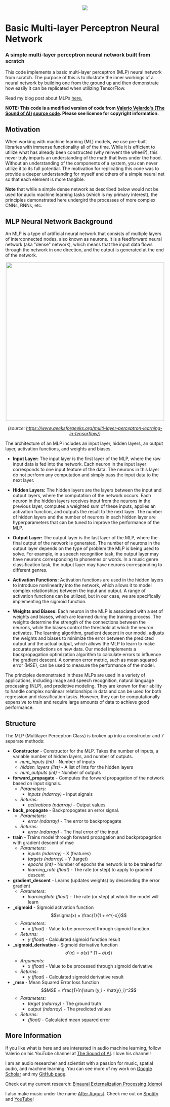 <div align="center">
<img src="./images/CL Banner.png"/>
</div>

# Basic Multi-layer Perceptron Neural Network

### A simple multi-layer perceptron neural network built from scratch

This code implements a basic multi-layer perceptron (MLP) neural network from scratch. The purpose of this is to illustrate the inner workings of a neural network by building one from the ground up and then demonstrate how easily it can be replicated when utilizing TensorFlow.

Read my blog post about MLPs [here.](https://medium.com/@crlandschoot/how-do-neural-networks-really-work-ac137e0b052)

**NOTE: This code is a modified version of code from [Valerio Velardo's (The Sound of AI)](https://www.youtube.com/@ValerioVelardoTheSoundofAI) [source code](https://github.com/musikalkemist/DeepLearningForAudioWithPython). Please see license for copyright information.**

## Motivation
When working with machine learning (ML) models, we use pre-built libraries with immense functionality all of the time. While it is efficient to utilize what has already been constructed (why reinvent the wheel?), this never truly imparts an understanding of the math that lives under the hood. Without an understanding of the components of a system, you can never utilize it to its full potential. The motivation for replicating this code was to provide a deeper understanding for myself and others of a simple neural net so that each element is more tangible.

**Note** that while a simple dense network as described below would not be used for audio machine learning tasks (which is my primary interest), the principles demonstrated here undergird the processes of more complex CNNs, RNNs, etc.

## MLP Neural Network Background

An MLP is a type of artificial neural network that consists of multiple layers of interconnected nodes, also known as neurons. It is a feedforward neural network (aka "dense" network), which means that the input data flows through the network in one direction, and the output is generated at the end of the network.

<div align="center">
<img src="./images/MLP.jpg" width=500/>

<em>(source: https://www.geeksforgeeks.org/multi-layer-perceptron-learning-in-tensorflow/)</em>
</div>

The architecture of an MLP includes an input layer, hidden layers, an output layer, activation functions, and weights and biases.

- **Input Layer:** The input layer is the first layer of the MLP, where the raw input data is fed into the network. Each neuron in the input layer corresponds to one input feature of the data. The neurons in this layer do not perform any computation and simply pass the input data to the next layer.

- **Hidden Layers:**  The hidden layers are the layers between the input and output layers, where the computation of the network occurs. Each neuron in the hidden layers receives input from the neurons in the previous layer, computes a weighted sum of these inputs, applies an activation function, and outputs the result to the next layer. The number of hidden layers and the number of neurons in each hidden layer are hyperparameters that can be tuned to improve the performance of the MLP.

- **Output Layer:** The output layer is the last layer of the MLP, where the final output of the network is generated. The number of neurons in the output layer depends on the type of problem the MLP is being used to solve. For example, in a speech recognition task, the output layer may have neurons corresponding to phonemes or words. In a music genre classification task, the output layer may have neurons corresponding to different genres.

- **Activation Functions:** Activation functions are used in the hidden layers to introduce nonlinearity into the network, which allows it to model complex relationships between the input and output. A range of activation functions can be utilized, but in our case, we are specifically implementing the sigmoid function.

- **Weights and Biases:** Each neuron in the MLP is associated with a set of weights and biases, which are learned during the training process. The weights determine the strength of the connections between the neurons, while the biases control the threshold at which the neuron activates. The learning algorithm, gradient descent in our model, adjusts the weights and biases to minimize the error between the predicted output and the actual output, which allows the MLP to learn to make accurate predictions on new data. Our model implements a backpropagation optimization algorithm to calculate errors to influence the gradient descent. A common error metric, such as mean squared error (MSE), can be used to measure the performance of the model.

The principles demonstrated in these MLPs are used in a variety of applications, including image and speech recognition, natural language processing (NLP), and predictive modeling. They are known for their ability to handle complex nonlinear relationships in data and can be used for both regression and classification tasks. However, they can be computationally expensive to train and require large amounts of data to achieve good performance.

## Structure
The MLP (Multilayer Perceptron Class) is broken up into a constructor and 7 separate methods:
- **Constructor** - Constructor for the MLP. Takes the number of inputs, a variable number of hidden layers, and number of outputs.
  - *num_inputs (int)* - Number of inputs
  - *hidden_layers (list)* - A list of ints for the hidden layers
  - *num_outputs (int)* - Number of outputs
- **forward_propagate** - Computes the forward propagation  of the network based on input signals.
  - *Parameters:*
    - *inputs (ndarray)* - Input signals
  - *Returns:*
    - *activations (ndarray)* - Output values
- **back_propagate** - Backpropogates an error signal.
    - *Parameters:*
        - *error (ndarray)* - The error to backpropagate
    - *Returns:*
        - *error (ndarray)* - The final error of the input
- **train** - Trains model through forward propagation and backpropagation with gradient descent of mse
    - *Parameters:*
        - *inputs (ndarray)* - X (features)
        - *targets (ndarray)* - Y (target)
        - *epochs (int)* - Number of epochs the network is to be trained for
        - *learning_rate (float)* - The rate (or step) to apply to gradient descent
- **gradient_descent** - Learns (updates weights) by descending the error gradient
    - *Parameters:*
        - *learningRate (float)* - The rate (or step) at which the model will learn
- **_sigmoid** - Sigmoid activation function $$\sigma(x) = \frac{1}{1 + e^{-x}}$$
    - *Parameters:*
        - *x (float)* - Value to be processed through sigmoid function
    - *Returns:*
        - *y (float)* - Calculated sigmoid function result
- **_sigmoid_derivative** - Sigmoid derivative function $$\sigma'(x) = \sigma(x)*(1 - \sigma(x))$$
    - *Arguments:*
        - *x (float)* - Value to be processed through sigmoid derivative
    - *Returns:*
        - *y (float)* - Calculated sigmoid derivative result
- **_mse** - Mean Squared Error loss function $$MSE = \frac{1}{n}\sum (y_i - \hat{y}_i)^2$$
    - *Parameters:*
        - *target (ndarray)* - The ground truth
        - *output (ndarray)* - The predicted values
    - *Returns:*
        - *(float)* - Calculated mean squared error

## More Information 
If you like what is here and are interested in audio machine learning, follow Valerio on his YouTube channel at [The Sound of AI](https://www.youtube.com/@ValerioVelardoTheSoundofAI). I love his channel!

I am an audio researcher and scientist with a passion for music, spatial audio, and machine learning. You can see more of my work on [Google Scholar](https://scholar.google.com/citations?hl=en&view_op=list_works&gmla=AJsN-F6PaFcTdi4cTxZ3Kpvf2xwKM4ramDbqVKFm_buMLElpYMNzxViHQuKgOPeLMMP3KkcK6besvk4Tu9wURTx-4smBAfXZtw&user=4K5CzM4AAAAJ) and my [GitHub page](https://github.com/crlandsc).

Check out my current research: [Binaural Externalization Processing (demo)](https://www.chrislandschoot.com/binaural-externalization)

I also make music under the name [After August](https://www.after-august.com/). Check me out on [Spotify](https://open.spotify.com/artist/2i6noWJnJQPXPsudoiJuMS?si=AOMNQvWgQESKoKooa9qeAw) and [YouTube](https://youtube.com/@AfterAugust)!